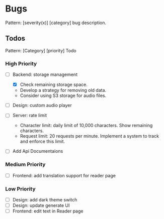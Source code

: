 # Bugs

Pattern: [severity(x)] [category] bug description.

## Todos

Pattern: [Category] [priority] Todo
  
### High Priority

- [ ] Backend: storage management
  - [x] Check remaining storage space.
  - Develop a strategy for removing old data.
  - Consider using S3 storage for audio files.

- [ ] Design: custom audio player

- [ ] Server: rate limit
  - Character limit: daily limit of 10,000 characters. Show remaining characters.
  - Request limit: 20 requests per minute. Implement a system to track and enforce this limit.

- [ ] Add Api Documentaions

### Medium Priority

- [ ] Frontend: add translation support for reader page

### Low Priority

- [ ] Design: add dark theme switch
- [ ] Design: update generate UI
- [ ] Frontend: edit text in Reader page
